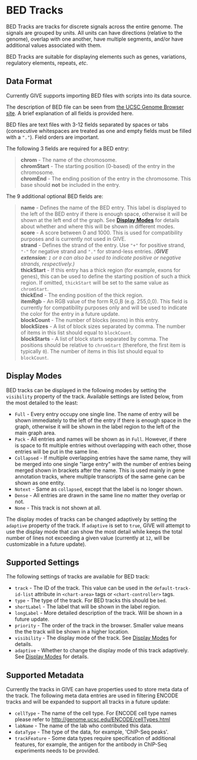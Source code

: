 # BED Tracks

BED Tracks are tracks for discrete signals across the entire genome. The signals
are grouped by units. All units can have directions (relative to the genome),
overlap with one another, have multiple segments, and/or have additional values
associated with them.

BED Tracks are suitable for displaying elements such as genes, variations,
regulatory elements, repeats, *etc*.

## Data Format

Currently GIVE supports importing BED files with scripts into its data source.

The description of BED file can be seen from [the UCSC Genome Browser site](https://genome.ucsc.edu/FAQ/FAQformat.html#format1).
A brief explanation of all fields is provided here.

BED files are text files with 3-12 fields separated by spaces or tabs
(consecutive whitespaces are treated as one and empty fields must be filled with
a `"."`). Field orders are important.

The following 3 fields are required for a BED entry:

> __chrom__ - The name of the chromosome.  
> __chromStart__ - The starting position (0-based) of the entry in the
> chromosome.  
> __chromEnd__ - The ending position of the entry in the chromosome. This
> base should __not__ be included in the entry.

The 9 additional optional BED fields are:

> __name__ - Defines the name of the BED entry. This label is displayed to the
> left of the BED entry if there is enough space, otherwise it will be shown at
> the left end of the graph. See __[Display Modes](#display-modes)__ for
> details about whether and where this will be shown in different modes.  
> __score__ - A score between 0 and 1000. This is used for compatibility
> purposes and is currently not used in GIVE.  
> __strand__ - Defines the strand of the entry. Use `"+"` for positive strand,
> `"-"` for negative strand and `"."` for strand-less entries.
> *(__GIVE extension__: `1` or `0` can also be used to indicate positive or
> negative strands, respectively.)*  
> __thickStart__ - If this entry has a thick region (for example, exons for
> genes), this can be used to define the starting position of such a thick
> region. If omitted, `thickStart` will be set to the same value as
> `chromStart`.  
> __thickEnd__ - The ending position of the thick region.  
> __itemRgb__ - An RGB value of the form R,G,B (e.g. 255,0,0). This field
> is currently for compatibility purposes only and will be used to indicate the
> color for the entry in a future update.  
> __blockCount__ - The number of blocks (exons) in this entry.  
> __blockSizes__ - A list of block sizes separated by comma. The number of
> items in this list should equal to `blockCount`.  
> __blockStarts__ - A list of block starts separated by comma. The positions
> should be relative to `chromStart` (therefore, the first item is typically
> `0`). The number of items in this list should equal to `blockCount`.

## Display Modes

BED tracks can be displayed in the following modes by setting the `visibility`
property of the track. Available settings are listed below, from the most
detailed to the least:

*   `Full` - Every entry occupy one single line. The name of entry will be
    shown immediately to the left of the entry if there is enough space in the
    graph, otherwise it will be shown in the label region to the left of the
    main graph area.
*   `Pack` - All entries and names will be shown as in `Full`. However, if
    there is space to fit multiple entries without overlapping with each other,
    those entries will be put in the same line.
*   `Collapsed` - If multiple overlapping entries have the same name, they
    will be merged into one single "large entry" with the number of entries
    being merged shown in brackets after the name. This is used mainly in gene
    annotation tracks, where multiple transcripts of the same gene can be shown
    as one entity.
*   `Notext` - Same as `collapsed`, except that the label is no longer shown.
*   `Dense` - All entries are drawn in the same line no matter they overlap
    or not.
*   `None` - This track is not shown at all.

The display modes of tracks can be changed adaptively by setting the `adaptive`
property of the track. If `adaptive` is set to `true`, GIVE will attempt to use
the display mode that can show the most detail while keeps the total number of
lines not exceeding a given value (currently at `12`, will be customizable in a
future update).

## Supported Settings

The following settings of tracks are available for BED track:

*   `track` - The ID of the track. This value can be used in the
    `default-track-id-list` attribute in `<chart-area>` tags or
    `<chart-controller>` tags.
*   `type` - The type of the track. For BED tracks this should be `bed`.
*   `shortLabel` - The label that will be shown in the label region.
*   `longLabel` - More detailed description of the track. Will be shown in a
    future update.
*   `priority` - The order of the track in the browser. Smaller value means the
    the track will be shown in a higher location.
*   `visibility` - The display mode of the track. See
    [Display Modes](#display-modes) for details.
*   `adaptive` - Whether to change the display mode of this track adaptively.
    See [Display Modes](#display-modes) for details.

## Supported Metadata

Currently the tracks in GIVE can have properties used to store meta data of the
track. The following meta data entries are used in filtering ENCODE tracks and
will be expanded to support all tracks in a future update:

*   `cellType` - The name of the cell type. For ENCODE cell type names please
    refer to <http://genome.ucsc.edu/ENCODE/cellTypes.html>
*   `labName` - The name of the lab who contributed this data.
*   `dataType` - The type of the data, for example, 'ChIP-Seq peaks'.
*   `trackFeature` - Some data types require specification of additional
    features, for example, the antigen for the antibody in ChIP-Seq experiments
    needs to be provided.
